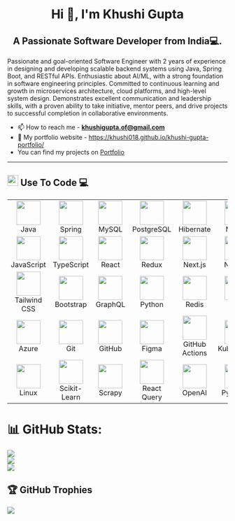 <h1 align="center">Hi 👋, I'm Khushi Gupta</h1>
<h2 align="center">A Passionate Software Developer from India💻.</h2>

Passionate and goal-oriented Software Engineer with 2 years of experience in designing and developing scalable backend systems using Java, Spring Boot, and RESTful APIs. Enthusiastic about AI/ML, with a strong foundation in software engineering principles. Committed to continuous learning and growth in microservices architecture, cloud platforms, and high-level system design. Demonstrates excellent communication and leadership skills, with a proven ability to take initiative, mentor peers, and drive projects to successful completion in collaborative environments.

- 📫 How to reach me - **khushigupta.of@gmail.com**
- 📄 My portfolio website - https://khushi018.github.io/khushi-gupta-portfolio/
- You can find my projects on <a href="https://khushi018.github.io/khushi-gupta-portfolio/" target="_blank">Portfolio</a>

---
## <img src="https://media2.giphy.com/media/QssGEmpkyEOhBCb7e1/giphy.gif?cid=ecf05e47a0n3gi1bfqntqmob8g9aid1oyj2wr3ds3mg700bl&rid=giphy.gif" width ="25"><b> Use To Code</b> 💻

<table align="center">
  <tr>
  <td align="center" width="90"><img src="https://skillicons.dev/icons?i=java" width="55" height="55" /><br>Java</td>
  <td align="center" width="90"><img src="https://skillicons.dev/icons?i=spring" width="55" height="55" /><br>Spring</td>
  <td align="center" width="90"><img src="https://skillicons.dev/icons?i=mysql" width="55" height="55" /><br>MySQL</td>
  <td align="center" width="90"><img src="https://skillicons.dev/icons?i=postgres" width="55" height="55" /><br>PostgreSQL</td>
  <td align="center" width="90"><img src="https://skillicons.dev/icons?i=hibernate" width="55" height="55" /><br>Hibernate</td>
  <td align="center" width="90"><img src="https://skillicons.dev/icons?i=maven" width="55" height="55" /><br>Maven</td>
  <td align="center" width="90"><img src="https://skillicons.dev/icons?i=gradle" width="55" height="55" /><br>Gradle</td>
  <td align="center" width="90"><img src="https://skillicons.dev/icons?i=git" width="55" height="55" /><br>Git</td>
  <td align="center" width="90"><img src="https://skillicons.dev/icons?i=github" width="55" height="55" /><br>GitHub</td>    
  <td align="center" width="90"><img src="https://skillicons.dev/icons?i=vscode" width="55" height="55"/><br>VS Code</td>
</tr>


  <tr>
    <td align="center" width="90"><img src="https://skillicons.dev/icons?i=js" width="55" height="55" /><br>JavaScript</td>
    <td align="center" width="90"><img src="https://skillicons.dev/icons?i=ts" width="55" height="55" /><br>TypeScript</td>
    <td align="center" width="90"><img src="https://skillicons.dev/icons?i=react" width="55" height="55" /><br>React</td>    
    <td align="center" width="90"><img src="https://skillicons.dev/icons?i=redux" width="55" height="55" /><br>Redux</td>
    <td align="center" width="90"><img src="https://skillicons.dev/icons?i=nextjs" width="55" height="55" /><br>Next.js</td>
    <td align="center" width="90"><img src="https://skillicons.dev/icons?i=nodejs" width="55" height="55" /><br>Node.js</td>
    <td align="center" width="90"><img src="https://skillicons.dev/icons?i=express" width="55" height="55" /><br>Express.js</td>
    <td align="center" width="90"><img src="https://skillicons.dev/icons?i=mongodb" width="55" height="55" /><br>MongoDB</td>
    <td align="center" width="90"><img src="https://skillicons.dev/icons?i=html" width="55" height="55" /><br>HTML</td>
    <td align="center" width="90"><img src="https://skillicons.dev/icons?i=css" width="55" height="55" /><br>CSS</td>
  </tr>
  <tr>
    <td align="center" width="90"><img src="https://skillicons.dev/icons?i=tailwind" width="55" height="55" /><br>Tailwind CSS</td>
    <td align="center" width="90"><img src="https://skillicons.dev/icons?i=bootstrap" width="55" height="55" /><br>Bootstrap</td>    
  <td align="center" width="90"><img src="https://skillicons.dev/icons?i=graphql" width="55" height="55"/><br>GraphQL</td>
    <td align="center" width="90"><img src="https://skillicons.dev/icons?i=python" width="55" height="55" /><br>Python</td>
    <td align="center" width="90"><img src="https://skillicons.dev/icons?i=redis" width="55" height="55" /><br>Redis</td>
    <td align="center" width="90"><img src="https://skillicons.dev/icons?i=cpp" width="55" height="55" /><br>C++</td>
    <td align="center" width="90"><img src="https://skillicons.dev/icons?i=java" width="55" height="55" /><br>Java</td>
    <td align="center" width="90"><img src="https://skillicons.dev/icons?i=c" width="55" height="55" /><br>C</td>
    <td align="center" width="90"><img src="https://skillicons.dev/icons?i=cs" width="55" height="55" /><br>C#</td>
    <td align="center" width="90"><img src="https://skillicons.dev/icons?i=dotnet" width="55" height="55" /><br>.NET</td>
  </tr>
  <tr>
    <td align="center" width="90"><img src="https://skillicons.dev/icons?i=azure" width="55" height="55" /><br>Azure</td>
    <td align="center" width="90"><img src="https://skillicons.dev/icons?i=git" width="55" height="55" /><br>Git</td>
    <td align="center" width="90"><img src="https://skillicons.dev/icons?i=github" width="55" height="55" /><br>GitHub</td>
    <td align="center" width="90"><img src="https://skillicons.dev/icons?i=figma" width="55" height="55" /><br>Figma</td>
    <td align="center" width="90"><img src="https://skillicons.dev/icons?i=githubactions" width="55" height="55" /><br>GitHub Actions</td>
    <td align="center" width="90"><img src="https://skillicons.dev/icons?i=kubernetes" width="55" height="55" /><br>Kubernetes</td>    
  <td align="center" width="90"><img src="https://skillicons.dev/icons?i=aws" width="55" height="55"/><br>AWS</td>
  <td align="center" width="90"><img src="https://skillicons.dev/icons?i=gcp" width="55" height="55"/><br>GCP</td>
  <td align="center" width="90"><img src="https://skillicons.dev/icons?i=docker" width="55" height="55"/><br>Docker</td>
  <td align="center" width="90"><img src="https://skillicons.dev/icons?i=jenkins" width="55" height="55"/><br>Jenkins</td>
  </tr>
   <tr>
    <td align="center" width="90"><img src="https://skillicons.dev/icons?i=linux" width="55" height="55" /><br>Linux</td>
    <td align="center" width="90"><img src="https://img.shields.io/badge/scikit-learn-orange" width="55" height="55" /><br>Scikit-Learn</td>
    <td align="center" width="90"><img src="https://img.shields.io/badge/scrapy-green" width="55" height="55" /><br>Scrapy</td>
    <td align="center" width="90"><img src="https://img.shields.io/badge/reactquery-pink" width="55" height="55" /><br>React Query</td>
    <td align="center" width="90"><img src="https://img.shields.io/badge/openai-blue" width="55" height="55" /><br>OpenAI</td>
    <td align="center" width="90"><img src="https://img.shields.io/badge/pycharm-darkgreen" width="55" height="55" /><br>PyCharm</td>
    <td align="center" width="90"><img src="https://img.shields.io/badge/intellijIDEA-purple" width="55" height="55" /><br>IntelliJ IDEA</td>
    <td align="center" width="90"><img src="https://img.shields.io/badge/gitlabactions-orange" width="55" height="55" /><br>GitLab Actions</td>
    <td align="center" width="90"><img src="https://img.shields.io/badge/githubcopilot-blue" width="55" height="55" /><br>GitHub Copilot</td>
    <td align="center" width="90"><img src="https://img.shields.io/badge/selenium-darkblue" width="55" height="55" /><br>Selenium</td>
   
</tr>
   
</table>

# 📊 GitHub Stats:
![](https://github-readme-stats.vercel.app/api?username=khushi018&theme=dark&hide_border=false&include_all_commits=true&count_private=true)<br/>
![](https://github-readme-streak-stats.herokuapp.com/?user=khushi018&theme=dark&hide_border=false)<br/>
![](https://github-readme-stats.vercel.app/api/top-langs/?username=khushi018&theme=dark&hide_border=false&include_all_commits=true&count_private=true&layout=compact)

## 🏆 GitHub Trophies
![](https://github-profile-trophy.vercel.app/?username=khushi018&theme=monokai&no-frame=false&no-bg=false&margin-w=4)

<!-- Proudly created with GPRM ( https://gprm.itsvg.in ) -->
